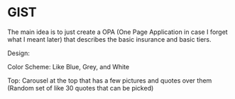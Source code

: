 # GIST

The main idea is to just create a OPA (One Page Application in case I forget what I meant later) that describes the basic insurance and basic tiers.

Design:

Color Scheme: Like Blue, Grey, and White

Top: Carousel at the top that has a few pictures and quotes over them (Random set of like 30 quotes that can be picked)
